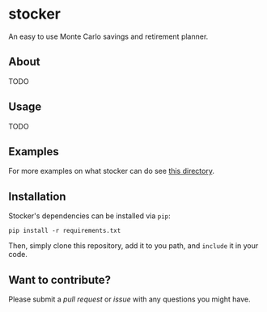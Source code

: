 # stocker
An easy to use Monte Carlo savings and retirement planner.

## About

TODO

## Usage

TODO

## Examples

For more examples on what stocker can do see [this directory](examples/).

## Installation

Stocker's dependencies can be installed via `pip`:

```
pip install -r requirements.txt
```

Then, simply clone this repository, add it to you path, and `include` it in your code.

## Want to contribute?
Please submit a *pull request* or *issue* with any questions you might have.
